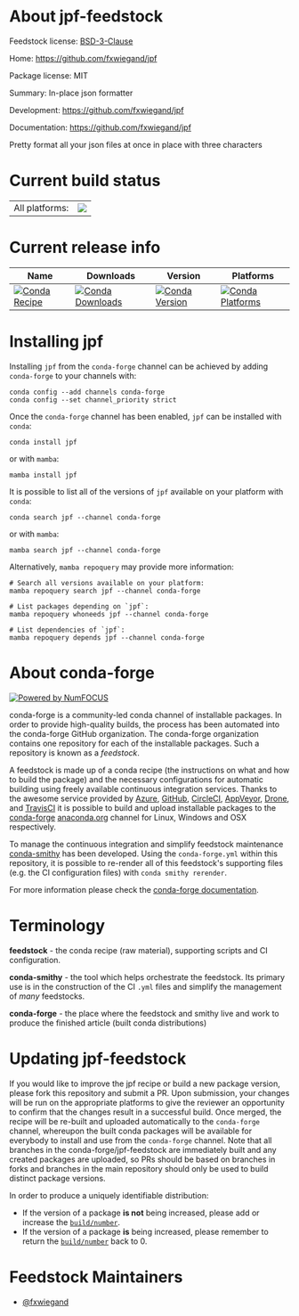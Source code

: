 About jpf-feedstock
===================

Feedstock license: [BSD-3-Clause](https://github.com/conda-forge/jpf-feedstock/blob/main/LICENSE.txt)

Home: https://github.com/fxwiegand/jpf

Package license: MIT

Summary: In-place json formatter

Development: https://github.com/fxwiegand/jpf

Documentation: https://github.com/fxwiegand/jpf

Pretty format all your json files at once in place with three characters


Current build status
====================


<table><tr><td>All platforms:</td>
    <td>
      <a href="https://dev.azure.com/conda-forge/feedstock-builds/_build/latest?definitionId=16319&branchName=main">
        <img src="https://dev.azure.com/conda-forge/feedstock-builds/_apis/build/status/jpf-feedstock?branchName=main">
      </a>
    </td>
  </tr>
</table>

Current release info
====================

| Name | Downloads | Version | Platforms |
| --- | --- | --- | --- |
| [![Conda Recipe](https://img.shields.io/badge/recipe-jpf-green.svg)](https://anaconda.org/conda-forge/jpf) | [![Conda Downloads](https://img.shields.io/conda/dn/conda-forge/jpf.svg)](https://anaconda.org/conda-forge/jpf) | [![Conda Version](https://img.shields.io/conda/vn/conda-forge/jpf.svg)](https://anaconda.org/conda-forge/jpf) | [![Conda Platforms](https://img.shields.io/conda/pn/conda-forge/jpf.svg)](https://anaconda.org/conda-forge/jpf) |

Installing jpf
==============

Installing `jpf` from the `conda-forge` channel can be achieved by adding `conda-forge` to your channels with:

```
conda config --add channels conda-forge
conda config --set channel_priority strict
```

Once the `conda-forge` channel has been enabled, `jpf` can be installed with `conda`:

```
conda install jpf
```

or with `mamba`:

```
mamba install jpf
```

It is possible to list all of the versions of `jpf` available on your platform with `conda`:

```
conda search jpf --channel conda-forge
```

or with `mamba`:

```
mamba search jpf --channel conda-forge
```

Alternatively, `mamba repoquery` may provide more information:

```
# Search all versions available on your platform:
mamba repoquery search jpf --channel conda-forge

# List packages depending on `jpf`:
mamba repoquery whoneeds jpf --channel conda-forge

# List dependencies of `jpf`:
mamba repoquery depends jpf --channel conda-forge
```


About conda-forge
=================

[![Powered by
NumFOCUS](https://img.shields.io/badge/powered%20by-NumFOCUS-orange.svg?style=flat&colorA=E1523D&colorB=007D8A)](https://numfocus.org)

conda-forge is a community-led conda channel of installable packages.
In order to provide high-quality builds, the process has been automated into the
conda-forge GitHub organization. The conda-forge organization contains one repository
for each of the installable packages. Such a repository is known as a *feedstock*.

A feedstock is made up of a conda recipe (the instructions on what and how to build
the package) and the necessary configurations for automatic building using freely
available continuous integration services. Thanks to the awesome service provided by
[Azure](https://azure.microsoft.com/en-us/services/devops/), [GitHub](https://github.com/),
[CircleCI](https://circleci.com/), [AppVeyor](https://www.appveyor.com/),
[Drone](https://cloud.drone.io/welcome), and [TravisCI](https://travis-ci.com/)
it is possible to build and upload installable packages to the
[conda-forge](https://anaconda.org/conda-forge) [anaconda.org](https://anaconda.org/)
channel for Linux, Windows and OSX respectively.

To manage the continuous integration and simplify feedstock maintenance
[conda-smithy](https://github.com/conda-forge/conda-smithy) has been developed.
Using the ``conda-forge.yml`` within this repository, it is possible to re-render all of
this feedstock's supporting files (e.g. the CI configuration files) with ``conda smithy rerender``.

For more information please check the [conda-forge documentation](https://conda-forge.org/docs/).

Terminology
===========

**feedstock** - the conda recipe (raw material), supporting scripts and CI configuration.

**conda-smithy** - the tool which helps orchestrate the feedstock.
                   Its primary use is in the construction of the CI ``.yml`` files
                   and simplify the management of *many* feedstocks.

**conda-forge** - the place where the feedstock and smithy live and work to
                  produce the finished article (built conda distributions)


Updating jpf-feedstock
======================

If you would like to improve the jpf recipe or build a new
package version, please fork this repository and submit a PR. Upon submission,
your changes will be run on the appropriate platforms to give the reviewer an
opportunity to confirm that the changes result in a successful build. Once
merged, the recipe will be re-built and uploaded automatically to the
`conda-forge` channel, whereupon the built conda packages will be available for
everybody to install and use from the `conda-forge` channel.
Note that all branches in the conda-forge/jpf-feedstock are
immediately built and any created packages are uploaded, so PRs should be based
on branches in forks and branches in the main repository should only be used to
build distinct package versions.

In order to produce a uniquely identifiable distribution:
 * If the version of a package **is not** being increased, please add or increase
   the [``build/number``](https://docs.conda.io/projects/conda-build/en/latest/resources/define-metadata.html#build-number-and-string).
 * If the version of a package **is** being increased, please remember to return
   the [``build/number``](https://docs.conda.io/projects/conda-build/en/latest/resources/define-metadata.html#build-number-and-string)
   back to 0.

Feedstock Maintainers
=====================

* [@fxwiegand](https://github.com/fxwiegand/)

